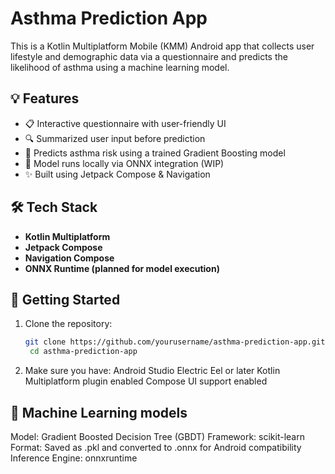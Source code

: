 # Asthma Prediction App

This is a Kotlin Multiplatform Mobile (KMM) Android app that collects user lifestyle and demographic data via a questionnaire and predicts the likelihood of asthma using a machine learning model.

## 💡 Features

- 📋 Interactive questionnaire with user-friendly UI
- 🔍 Summarized user input before prediction
- 🤖 Predicts asthma risk using a trained Gradient Boosting model
- 🧠 Model runs locally via ONNX integration (WIP)
- ✨ Built using Jetpack Compose & Navigation

## 🛠️ Tech Stack

- **Kotlin Multiplatform**
- **Jetpack Compose**
- **Navigation Compose**
- **ONNX Runtime (planned for model execution)**

## 🚀 Getting Started

1. Clone the repository:
   ```bash
   git clone https://github.com/yourusername/asthma-prediction-app.git
    cd asthma-prediction-app
2. Make sure you have:
Android Studio Electric Eel or later
Kotlin Multiplatform plugin enabled
Compose UI support enabled

## 🚀 Machine Learning models
Model: Gradient Boosted Decision Tree (GBDT)
Framework: scikit-learn
Format: Saved as .pkl and converted to .onnx for Android compatibility
Inference Engine: onnxruntime


